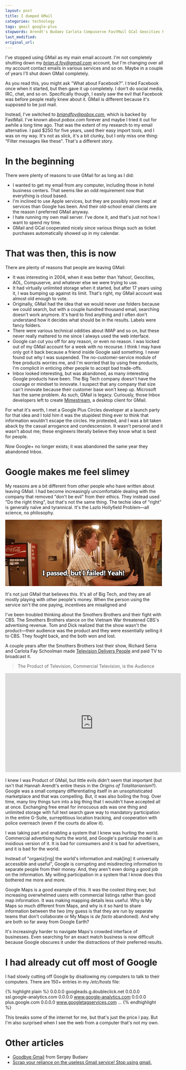 ```yaml
---
layout: post
title: I dumped GMail
categories: technology
tags: gmail google-plus
stopwords: Arendt's Budaev Carlota Compuserve FastMail GCal Geocities Hollyfield IMAP Lazlo Maps's Schoolman Sergey comsumers de facto mak naïve organiz pobox slimey
last_modified:
original_url:
---
```


I've stopped using GMail as my main email account. I'm not completely shutting down my *brian.d.foy@gmail.com* account, but I'm changing over all my account contact emails in various services and so on. Maybe in a couple of years I'll shut down GMail completely.

<!--more-->

As you read this, you might ask "What about Facebook?". I tried Facebook once when it started, but then gave it up completely. I don't do social media, IRC, chat, and so on. Specifically though, I easily saw the evil that Facebook was before people really knew about it. GMail is different because it's supposed to be just mail.

Instead, I've switched to *briandfoy@pobox.com*, which is backed by FastMail. I've known about *pobox.com* forever and maybe I tried it out for awhile a long time ago. That was the extent of my research to my email alternative. I paid $250 for five years, used their easy import tools, and I was on my way. It's not as slick, it's a bit clunky, but I only miss one thing: "Filter messages like these". That's a different story.

# In the beginning

There were plenty of reasons to use GMail for as long as I did:

* I wanted to get my email from any computer, including those in hotel business centers. That seems like an odd requirement now that everything is cloud based.
* I'm inclined to use Apple services, but they are possibly more inept at services than Google has been. And their old-school email clients are the reason I preferred GMail anyway.
* I hate running my own mail server. I've done it, and that's just not how I want to spend my time.
* GMail and GCal cooperated nicely since various things such as ticket purchases automatically showed up in my calendar.

# That was then, this is now

There are plenty of reasons that people are leaving GMail:

* It was interesting in 2004, when it was better than Yahoo!, Geocities, AOL, Compuserve, and whatever else we were trying to use.
* It had virtually unlimited storage when it started, but after 17 years using it, I was bumping up against its limit. That's right, my GMail account was almost old enough to vote.
* Originally, GMail had the idea that we would never use folders because we could search, but with a couple hundred thousand email, searching doesn't work anymore. It's hard to find anything and I often don't understand how it decides what should be in the results. Labels were fancy folders.
* There were various technical oddities about IMAP and so on, but these never really mattered to me since I always used the web interface.
* Google can cut you off for any reason, or even no reason. I was locked out of my GMail account for a week with no recourse. I think I may have only got it back because a friend inside Google said something. I never found out why I was suspended. The no-customer-service module of free products worries me, and I'm worried that by using free products, I'm complicit in enticing other people to accept bad trade-offs.
* Inbox looked interesting, but was abandoned, as many interesting Google products have been. The Big Tech company doesn't have the courage or mindset to innovate. I suspect that any company that size can't innovate because their customer base won't keep up. Microsoft has the same problem. As such, GMail is legacy. Curiously, those Inbox developers left to create [Mimestream](https://mimestream.com), a desktop client for GMail.

For what it's worth, I met a Google Plus Circles developer at a launch party for that idea and I told him it was the stupidest thing ever to think that information wouldn't escape the circles. He protested, and I was a bit taken aback by the casual arrogance and condescension. It wasn't personal and it wasn't about me; these engineers literally believe they know what is best for people.

Now Google+ no longer exists; it was abandoned the same year they abandoned Inbox.

# Google makes me feel slimey

My reasons are a bit different from other people who have written about leaving GMail. I had become increasingly uncomfortable dealing with the company that removed "don't be evil" from their ethics. They instead used "Do the right thing", but that's not the same thing. The techie idea of "right" is generally naïve and tyrannical. It's the Lazlo Hollyfield Problem—all science, no philosophy.

![](/images/real_genius/passed_but_failed.gif)

It's not just GMail that believes this. It's all of Big Tech, and they are all mostly playing with other people's money. When the person using the service isn't the one paying, incentives are misaligned and

I've been troubled thinking about the Smothers Brothers and their fight with CBS. The Smothers Brothers stance on the Vietnam War threatened CBS's advertising revenue. Tom and Dick realized that the show wasn't the product—their audience was the product and they were essentially selling it to CBS. They fought back, and the both won and lost.

A couple years after the Smothers Brothers lost their show, Richard Serra and Carlota Fay Schoolman made [Television Delivers People](https://www.youtube.com/watch?v=nbvzbj4Nhtk) and paid TV to broadcast it.

> The Product of Television, Commercial Television, is the Audience

<div class="youtube">
<iframe width="560" height="315" src="https://www.youtube.com/watch?v=nbvzbj4Nhtk" title="YouTube video player" frameborder="0" allow="accelerometer; autoplay; clipboard-write; encrypted-media; gyroscope; picture-in-picture" allowfullscreen></iframe>
</div>

I knew I was Product of GMail, but little evils didn't seem that important (but isn't that Hannah Arendt's entire thesis in the *Origins of Totalitarianism*?). Google was a small company differentiating itself in an unsophisticated marketplace and that was compelling. But, it was also boiling the frog. Over time, many tiny things turn into a big thing that I wouldn't have accepted all at once. Exchanging free email for innocuous ads was one thing and unlimited storage with full text search gave way to mandatory participation in the entire G-Suite, surreptitious location tracking, and cooperation with police overreach (even if the courts do allow it).

I was taking part and enabling a system that I knew was hurting the world. Commercial advertising hurts the world, and Google's particular model is an insidious version of it. It is bad for comsumers and it is bad for advertisers, and it is bad for the world.

Instead of "organiz[ing] the world's information and mak[ing] it universally accessible and useful", Google is corrupting and misdirecting information to separate people from their money. And, they aren't even doing a good job on the information. My willing participation in a system that I know does this bothered me more and more.

Google Maps is a good example of this. It was the coolest thing ever, but increasing overwhelmed users with commercial listings rather than good map information. It was making mapping details less useful. Why is My Maps so much different from Maps, and why is it so hard to share information between the two (my guess is that they are run by separate teams that don't collaborate or My Maps is *de facto* abandoned). And why are both so far away from Google Earth?

It's increasingly harder to navigate Maps's crowded interface of businesses. Even searching for an exact match business is now difficult because Google obscures it under the distractions of their preferred results.

# I had already cut off most of Google

I had slowly cutting off Google by disallowing my computers to talk to their computers. There are 150+ entries in my */etc/hosts* file:

{% highlight plain %}
0.0.0.0		googleads.g.doubleclick.net
0.0.0.0		ssl.google-analytics.com
0.0.0.0		www.google-analytics.com
0.0.0.0		plus.google.com
0.0.0.0     www.googletagservices.com
...
{% endhighlight %}

This breaks some of the internet for me, but that's just the price I pay. But I'm also surprised when I see the web from a computer that's not my own.

# Other articles

* [Goodbye Gmail](https://medium.com/@sbudaev/goodbye-gmail-7849f8c23baa) from Sergey Budaev
* [Scrap your reliance on the useless Gmail service! Stop using gmail.](https://www.reddit.com/r/GMail/comments/e9qdlw/scrap_your_reliance_on_the_useless_gmail_service/)
